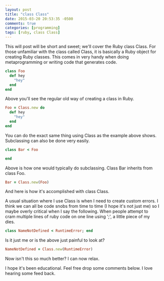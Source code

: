 ```yaml
---
layout: post
title: "class Class"
date: 2015-03-20 20:53:35 -0500
comments: true
categories: [programming]
tags: [ruby, class Class]
---
```


This will post will be short and sweet; we'll cover the Ruby class Class. For
those unfamiliar with the class called Class, it is basically a Ruby object for creating 
Ruby classes. This comes in very handy when doing metaprogramming or writing code that
generates code.

``` ruby Typical Way of Creating a class
class Foo
  def hey
    "hey"
  end
end
```

Above you'll see the regular old way of creating a class in Ruby.

``` ruby Class Way of Creating a class
Foo = Class.new do
  def hey
    "hey"
  end
end
```

You can do the exact same thing using Class as the example above shows. Subclassing
can also be done very easily.

``` ruby Typical Way of Subclassing
class Bar < Foo

end
```

Above is how one would typically do subclassing. Class Bar inherits from class Foo.

``` ruby Class Way of Subclassing
Bar = Class.new(Foo)
```

And here is how it's accomplished with class Class.

A usual situation where I use Class is when I need to create custom errors. I think
we can all be code snobs from time to time (I hope it's not just me) so I maybe overly 
critical when I say the following. When people attempt to cram multiple lines of ruby 
code on one line using ';', a little piece of my dies.

``` ruby ...kill me now
class NameNotDefined < RuntimeError; end
```

Is it just me or is the above just painful to look at?

``` ruby A blissful expression
NameNotDefined = Class.new(RuntimeError)
```
Now isn't this so much better? I can now relax.

I hope it's been educational. Feel free drop some comments below. I love hearing some 
feed back.
